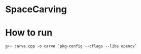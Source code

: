 # SpaceCarving




# How to run

``` g++ carve.cpp -o carve `pkg-config --cflags --libs opencv` ```
